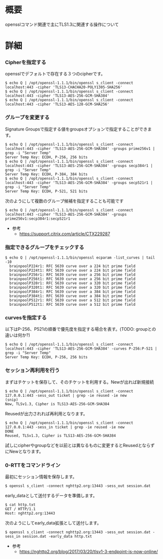 # 概要
opensslコマンド関連で主にTLS1.3に関連する操作について

# 詳細

### Cipherを指定する
opensslでデフォルトで存在する３つのcipherです。
```
$ echo Q | /opt/openssl-1.1.1/bin/openssl s_client -connect localhost:443 -cipher 'TLS13-CHACHA20-POLY1305-SHA256'
$ echo Q | /opt/openssl-1.1.1/bin/openssl s_client -connect localhost:443 -cipher 'TLS13-AES-256-GCM-SHA384'
$ echo Q | /opt/openssl-1.1.1/bin/openssl s_client -connect localhost:443 -cipher 'TLS13-AES-128-GCM-SHA256'
```

### グループを変更する
Signature Groupsで指定する値をgroupsオプションで指定することができます。
```
$ echo Q | /opt/openssl-1.1.1/bin/openssl s_client -connect localhost:443 -cipher 'TLS13-AES-256-GCM-SHA384' -groups prime256v1 | grep -i "Server Temp"
Server Temp Key: ECDH, P-256, 256 bits
$ echo Q | /opt/openssl-1.1.1/bin/openssl s_client -connect localhost:443 -cipher 'TLS13-AES-256-GCM-SHA384' -groups secp384r1 | grep -i "Server Temp"
Server Temp Key: ECDH, P-384, 384 bits
$ echo Q | /opt/openssl-1.1.1/bin/openssl s_client -connect localhost:443 -cipher 'TLS13-AES-256-GCM-SHA384' -groups secp521r1 | grep -i "Server Temp"
Server Temp Key: ECDH, P-521, 521 bits
```

次のようにして複数のグループ候補を指定することも可能です
```
$ echo Q | /opt/openssl-1.1.1/bin/openssl s_client -connect localhost:443 -cipher 'TLS13-AES-256-GCM-SHA384' -groups prime256v1:secp384r1:secp521r1
```

- 参考
  - https://support.citrix.com/article/CTX229287

### 指定できるグループをチェックする
```
$ echo Q | /opt/openssl-1.1.1/bin/openssl ecparam -list_curves | tail -10
  brainpoolP224r1: RFC 5639 curve over a 224 bit prime field
  brainpoolP224t1: RFC 5639 curve over a 224 bit prime field
  brainpoolP256r1: RFC 5639 curve over a 256 bit prime field
  brainpoolP256t1: RFC 5639 curve over a 256 bit prime field
  brainpoolP320r1: RFC 5639 curve over a 320 bit prime field
  brainpoolP320t1: RFC 5639 curve over a 320 bit prime field
  brainpoolP384r1: RFC 5639 curve over a 384 bit prime field
  brainpoolP384t1: RFC 5639 curve over a 384 bit prime field
  brainpoolP512r1: RFC 5639 curve over a 512 bit prime field
  brainpoolP512t1: RFC 5639 curve over a 512 bit prime field
```

### curvesを指定する
以下はP-256、P521の順番で優先度を指定する場合を表す。(TODO: groupとの違いは何か?)
```
$ echo Q | /opt/openssl-1.1.1/bin/openssl s_client -connect localhost:443 -cipher 'TLS13-AES-256-GCM-SHA384' -curves P-256:P-521 | grep -i "Server Temp"
Server Temp Key: ECDH, P-256, 256 bits
```

### セッション再利用を行う
まずはチケットを保存して、そのチケットを利用する。Newが出れば新規接続
```
$ echo Q | /opt/openssl-1.1.1/bin/openssl s_client -connect 127.0.0.1:443 -sess_out ticket | grep -ie reused -ie new
(snip)
New, TLSv1.3, Cipher is TLS13-AES-256-GCM-SHA384
```

Reusedが出力されれば再利用となります。
```
$ echo Q | /opt/openssl-1.1.1/bin/openssl s_client -connect 127.0.0.1:443 -sess_in ticket | grep -ie reused -ie new
DONE
Reused, TLSv1.3, Cipher is TLS13-AES-256-GCM-SHA384
```

試しにcipherやgroupなどを以前とは異なるものに変更するとReusedとならずにNewとなります。


### 0-RTTをコマンドライン

最初にセッション情報を保存します。
```
$ openssl s_client -connect nghttp2.org:13443 -sess_out session.dat
```

early_dataとして送付するデータを準備します。
```
$ cat http.txt
GET / HTTP/1.1
Host: nghttp2.org:13443
```

次のようにしてearly_data拡張として送付します。
```
$ openssl s_client -connect nghttp2.org:13443 -sess_out session.dat -sess_in session.dat -early_data http.txt
```

- 参考
  - https://nghttp2.org/blog/2017/03/20/tlsv1-3-endpoint-is-now-online/


